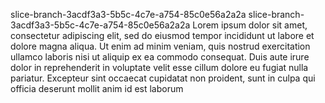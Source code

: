 slice-branch-3acdf3a3-5b5c-4c7e-a754-85c0e56a2a2a
slice-branch-3acdf3a3-5b5c-4c7e-a754-85c0e56a2a2a
Lorem ipsum dolor sit amet, consectetur adipiscing elit, sed do eiusmod tempor incididunt ut labore et dolore magna aliqua. Ut enim ad minim veniam, quis nostrud exercitation ullamco laboris nisi ut aliquip ex ea commodo consequat. Duis aute irure dolor in reprehenderit in voluptate velit esse cillum dolore eu fugiat nulla pariatur. Excepteur sint occaecat cupidatat non proident, sunt in culpa qui officia deserunt mollit anim id est laborum
